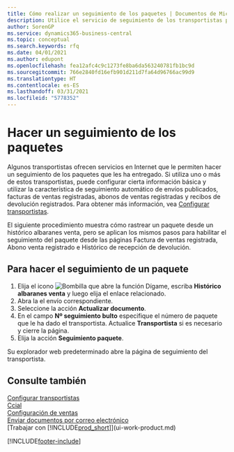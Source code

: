 ```yaml
---
title: Cómo realizar un seguimiento de los paquetes | Documentos de Microsoft
description: Utilice el servicio de seguimiento de los transportistas para ver el progreso de una entrega.
author: SorenGP
ms.service: dynamics365-business-central
ms.topic: conceptual
ms.search.keywords: rfq
ms.date: 04/01/2021
ms.author: edupont
ms.openlocfilehash: fea12afc4c9c1273fe8ba6da563240781fb1bc9d
ms.sourcegitcommit: 766e2840fd16efb901d211d7fa64d96766ac99d9
ms.translationtype: HT
ms.contentlocale: es-ES
ms.lasthandoff: 03/31/2021
ms.locfileid: "5778352"
---
```

# <a name="track-packages"></a>Hacer un seguimiento de los paquetes

Algunos transportistas ofrecen servicios en Internet que le permiten hacer un seguimiento de los paquetes que les ha entregado. Si utiliza uno o más de estos transportistas, puede configurar cierta información básica y utilizar la característica de seguimiento automático de envíos publicados, facturas de ventas registradas, abonos de ventas registradas y recibos de devolución registrados. Para obtener más información, vea [Configurar transportistas](sales-how-to-set-up-shipping-agents.md).  

El siguiente procedimiento muestra cómo rastrear un paquete desde un histórico albaranes venta, pero se aplican los mismos pasos para habilitar el seguimiento del paquete desde las páginas Factura de ventas registrada, Abono venta registrado e Histórico de recepción de devolución.  

## <a name="to-track-a-package"></a>Para hacer el seguimiento de un paquete

1. Elija el icono ![Bombilla que abre la función Dígame](media/ui-search/search_small.png "Dígame qué desea hacer"), escriba **Histórico albaranes venta** y luego elija el enlace relacionado.
2. Abra la el envío correspondiente.
3. Seleccione la acción **Actualizar documento**.
4. En el campo **Nº seguimiento bulto** especifique el número de paquete que le ha dado el transportista. Actualice **Transportista** si es necesario y cierre la página.
5. Elija la acción **Seguimiento paquete**.

Su explorador web predeterminado abre la página de seguimiento del transportista.

## <a name="see-also"></a>Consulte también

[Configurar transportistas](sales-how-to-set-up-shipping-agents.md)  
[Ccial](sales-manage-sales.md)  
[Configuración de ventas](sales-setup-sales.md)  
[Enviar documentos por correo electrónico](ui-how-send-documents-email.md)  
[Trabajar con [!INCLUDE[prod_short](includes/prod_short.md)]](ui-work-product.md)


[!INCLUDE[footer-include](includes/footer-banner.md)]